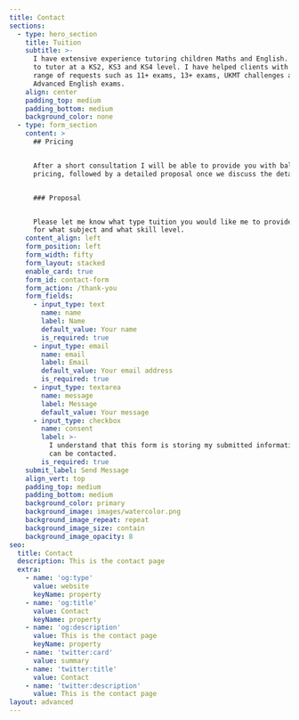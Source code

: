 ```yaml
---
title: Contact
sections:
  - type: hero_section
    title: Tuition
    subtitle: >-
      I have extensive experience tutoring children Maths and English. I am able
      to tutor at a KS2, KS3 and KS4 level. I have helped clients with a wide
      range of requests such as 11+ exams, 13+ exams, UKMT challenges and C1
      Advanced English exams.
    align: center
    padding_top: medium
    padding_bottom: medium
    background_color: none
  - type: form_section
    content: >
      ## Pricing


      After a short consultation I will be able to provide you with ballpark
      pricing, followed by a detailed proposal once we discuss the details.


      ### Proposal


      Please let me know what type tuition you would like me to provide, i.e.
      for what subject and what skill level.
    content_align: left
    form_position: left
    form_width: fifty
    form_layout: stacked
    enable_card: true
    form_id: contact-form
    form_action: /thank-you
    form_fields:
      - input_type: text
        name: name
        label: Name
        default_value: Your name
        is_required: true
      - input_type: email
        name: email
        label: Email
        default_value: Your email address
        is_required: true
      - input_type: textarea
        name: message
        label: Message
        default_value: Your message
      - input_type: checkbox
        name: consent
        label: >-
          I understand that this form is storing my submitted information so I
          can be contacted.
        is_required: true
    submit_label: Send Message
    align_vert: top
    padding_top: medium
    padding_bottom: medium
    background_color: primary
    background_image: images/watercolor.png
    background_image_repeat: repeat
    background_image_size: contain
    background_image_opacity: 8
seo:
  title: Contact
  description: This is the contact page
  extra:
    - name: 'og:type'
      value: website
      keyName: property
    - name: 'og:title'
      value: Contact
      keyName: property
    - name: 'og:description'
      value: This is the contact page
      keyName: property
    - name: 'twitter:card'
      value: summary
    - name: 'twitter:title'
      value: Contact
    - name: 'twitter:description'
      value: This is the contact page
layout: advanced
---
```

